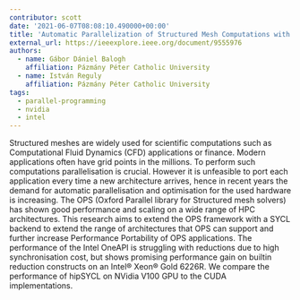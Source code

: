 ```yaml
---
contributor: scott
date: '2021-06-07T08:08:10.490000+00:00'
title: 'Automatic Parallelization of Structured Mesh Computations with SYCL'
external_url: https://ieeexplore.ieee.org/document/9555976
authors:
  - name: Gábor Dániel Balogh
    affiliation: Pázmány Péter Catholic University
  - name: István Reguly
    affiliation: Pázmány Péter Catholic University
tags:
  - parallel-programming
  - nvidia
  - intel
---
```


Structured meshes are widely used for scientific computations such as Computational Fluid Dynamics (CFD) applications or
finance. Modern applications often have grid points in the millions. To perform such computations parallelisation is
crucial. However it is unfeasible to port each application every time a new architecture arrives, hence in recent years
the demand for automatic parallelisation and optimisation for the used hardware is increasing. The OPS (Oxford Parallel
library for Structured mesh solvers) has shown good performance and scaling on a wide range of HPC architectures. This
research aims to extend the OPS framework with a SYCL backend to extend the range of architectures that OPS can support
and further increase Performance Portability of OPS applications. The performance of the Intel OneAPI is struggling with
reductions due to high synchronisation cost, but shows promising performance gain on builtin reduction constructs on an
Intel® Xeon® Gold 6226R. We compare the performance of hipSYCL on NVidia V100 GPU to the CUDA implementations.

